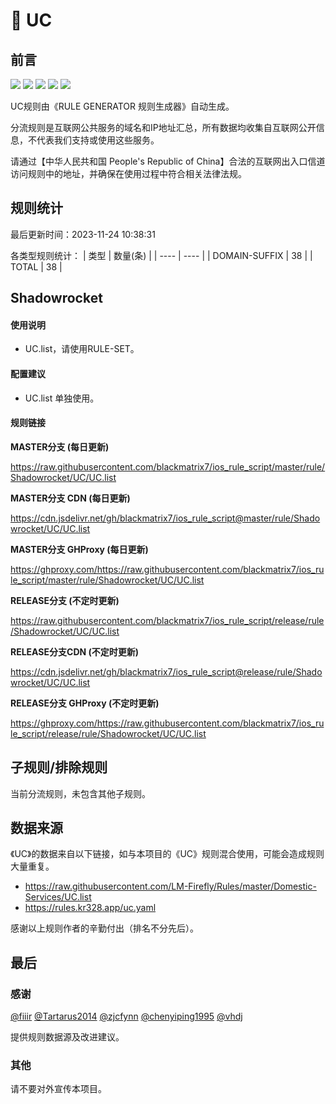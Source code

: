 # 🧸 UC

## 前言

![](https://shields.io/badge/-移除重复规则-ff69b4) ![](https://shields.io/badge/-DOMAIN与DOMAIN--SUFFIX合并-green) ![](https://shields.io/badge/-DOMAIN--SUFFIX间合并-critical) ![](https://shields.io/badge/-DOMAIN--SUFFIX与DOMAIN--KEYWORD合并-blue) ![](https://shields.io/badge/-IP--CIDR(6)合并-blueviolet) 

UC规则由《RULE GENERATOR 规则生成器》自动生成。

分流规则是互联网公共服务的域名和IP地址汇总，所有数据均收集自互联网公开信息，不代表我们支持或使用这些服务。

请通过【中华人民共和国 People's Republic of China】合法的互联网出入口信道访问规则中的地址，并确保在使用过程中符合相关法律法规。

## 规则统计

最后更新时间：2023-11-24 10:38:31

各类型规则统计：
| 类型 | 数量(条)  | 
| ---- | ----  |
| DOMAIN-SUFFIX | 38  | 
| TOTAL | 38  | 


## Shadowrocket 

#### 使用说明
- UC.list，请使用RULE-SET。

#### 配置建议
- UC.list 单独使用。

#### 规则链接
**MASTER分支 (每日更新)**

https://raw.githubusercontent.com/blackmatrix7/ios_rule_script/master/rule/Shadowrocket/UC/UC.list

**MASTER分支 CDN (每日更新)**

https://cdn.jsdelivr.net/gh/blackmatrix7/ios_rule_script@master/rule/Shadowrocket/UC/UC.list

**MASTER分支 GHProxy (每日更新)**

https://ghproxy.com/https://raw.githubusercontent.com/blackmatrix7/ios_rule_script/master/rule/Shadowrocket/UC/UC.list

**RELEASE分支 (不定时更新)**

https://raw.githubusercontent.com/blackmatrix7/ios_rule_script/release/rule/Shadowrocket/UC/UC.list

**RELEASE分支CDN (不定时更新)**

https://cdn.jsdelivr.net/gh/blackmatrix7/ios_rule_script@release/rule/Shadowrocket/UC/UC.list

**RELEASE分支 GHProxy (不定时更新)**

https://ghproxy.com/https://raw.githubusercontent.com/blackmatrix7/ios_rule_script/release/rule/Shadowrocket/UC/UC.list

## 子规则/排除规则


当前分流规则，未包含其他子规则。

## 数据来源

《UC》的数据来自以下链接，如与本项目的《UC》规则混合使用，可能会造成规则大量重复。

- https://raw.githubusercontent.com/LM-Firefly/Rules/master/Domestic-Services/UC.list
- https://rules.kr328.app/uc.yaml


感谢以上规则作者的辛勤付出（排名不分先后）。

## 最后

### 感谢

[@fiiir](https://github.com/fiiir) [@Tartarus2014](https://github.com/Tartarus2014) [@zjcfynn](https://github.com/zjcfynn) [@chenyiping1995](https://github.com/chenyiping1995) [@vhdj](https://github.com/vhdj)

提供规则数据源及改进建议。

### 其他

请不要对外宣传本项目。